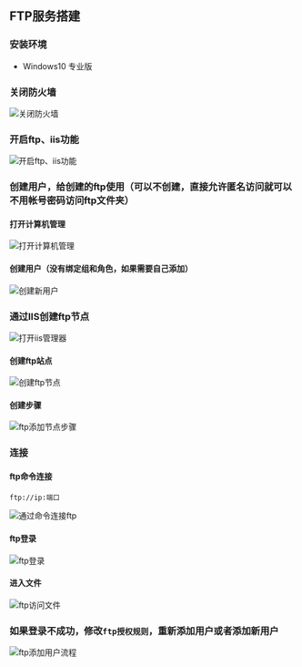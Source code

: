 ## FTP服务搭建

### 安装环境
* Windows10 专业版

### 关闭防火墙
![关闭防火墙](../resource/windows/windows-关闭防火墙.png)

### 开启ftp、iis功能
![开启ftp、iis功能](../resource/windows/windows-开启ftp、iis功能.png)

### 创建用户，给创建的ftp使用（可以不创建，直接允许匿名访问就可以不用帐号密码访问ftp文件夹）
#### 打开计算机管理
![打开计算机管理](../resource/windows/windows-打开计算机管理.png)
#### 创建用户（没有绑定组和角色，如果需要自己添加）
![创建新用户](../resource/windows/windows-创建新用户.png)

### 通过IIS创建ftp节点
![打开iis管理器](../resource/windows/windows-打开iis管理器.png)
#### 创建ftp站点
![创建ftp节点](../resource/windows/windows-创建ftp节点.png)
#### 创建步骤
![ftp添加节点步骤](../resource/windows/windows-ftp添加节点步骤.png)

### 连接
#### ftp命令连接
```shell
ftp://ip:端口
```
![通过命令连接ftp](../resource/windows/windows-通过命令连接ftp.png)
#### ftp登录
![ftp登录](../resource/windows/windows-ftp登录.png)
#### 进入文件
![ftp访问文件](../resource/windows/windows-ftp访问文件.png)


### 如果登录不成功，修改`ftp授权规则`，重新添加用户或者添加新用户
![ftp添加用户流程](../resource/windows/windows-ftp添加用户流程.png)

